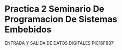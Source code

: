 # Practica 2 Seminario De Programacion De Sistemas Embebidos

ENTRADA Y SALIDA DE DATOS DIGITALES PIC16F887
